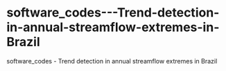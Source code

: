 # software_codes---Trend-detection-in-annual-streamflow-extremes-in-Brazil
software_codes - Trend detection in annual streamflow extremes in Brazil
